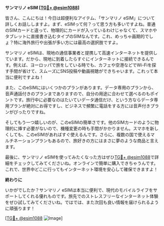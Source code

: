 **サンマリノ eSIM [[TG💪+ @esim1088](https://t.me/s/esim1088)]**

皆さん、こんにちは！今日は超便利なアイテム、「サンマリノ eSIM」について詳しくお話ししますよ。まず、eSIMって何？って思う方も多いですよね。普通のSIMカードと違って、物理的にカードが入っているわけじゃなくて、スマホやタブレットに直接書き込むタイプのSIMなんです。これ、めっちゃ画期的でしょ？特に海外旅行や出張が多い方には最高の選択肢ですよ。

サンマリノ eSIMは、現地の通信事業者と提携して高速インターネットを提供しています。だから、現地に到着したらすぐにインターネットに接続できるんです。例えば、ヨーロッパで旅をしている時でも、カフェや空港などでWi-Fiを探す手間が省けて、スムーズにSNS投稿や動画視聴ができちゃいます。これって本当に便利ですよね！

また、このeSIMにはいくつかのプランがあります。データ専用のプランから、音声通話付きのプランまでありますので、自分の用途に合わせて選べるのもポイントです。旅行中に必要なのはたいていデータ通信だけ、という方ならデータ専用プランが絶対にお得ですし、ビジネスで頻繁に電話をする方には音声付きプランがぴったりですね。

そしてもう一つ嬉しいのが、このeSIMの簡単さです。他のSIMカードのように物理的に挿す必要がないので、機種変更の時も手間がかかりません。スマホを新しくしても、このeSIMがあればすぐ使えるんです。さらに、複数の国で使えるマルチネーションプランもあるので、旅好きの方にはまさに夢のような商品と言えます。

最後に、サンマリノ eSIMを使ってみたくなった方はぜひ[TG💪+ @esim1088](https://t.me/s/esim1088)で詳細をチェックしてみてくださいね。オンラインで簡単に購入できちゃうんです。これで、世界中どこに行ってもインターネット環境を安心して確保できますよ！

**終わりに**

いかがでしたか？サンマリノ eSIMは本当に便利で、現代のモバイルライフをサポートしてくれる優れものです。旅先でのストレスフリーなインターネット体験をぜひ試してみてくださいね。ではでは、また次回も良い情報を届けられるように頑張ります！

[[TG💪+ @esim1088](https://t.me/s/esim1088) ![Image](https://i.postimg.cc/Y0z9fWf4/image.png)]